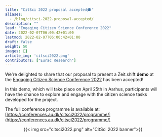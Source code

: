 ```yaml
---
title: "CitSci 2022 proposal accepted🎓"
aliases:
  - /blog/citsci-2022-proposal-accepted/
description: ""
lead: "Engaging Citizen Science Conference 2022"
date: 2022-02-07T06:00:42+01:00
lastmod: 2022-02-07T06:00:42+01:00
draft: false
weight: 50
images: []
article_img: 'citsci2022.png'
contributors: ["Eurac Research"]
---
```


We're delighted to share that our proposal to present a Zeit.shift <strong>demo</strong> at the <a href="https://conferences.au.dk/citsci2022/" target="_blank" title="Opens in new tab">Engaging Citizen Science Conference 2022</a> has been accepted!


In this demo, which will take place on April 25th in Aarhus, participants will have the chance to explore and engage with the citizen science tasks developed for the project.

The full conference programme is available at: [https://conferences.au.dk/citsci2022/programme/](https://conferences.au.dk/citsci2022/programme/)


<center>
  {{< img src="citsci2022.png" alt="CitSci 2022 banner">}}
</center>



